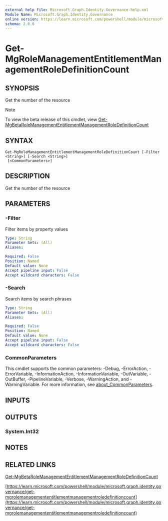 ```yaml
---
external help file: Microsoft.Graph.Identity.Governance-help.xml
Module Name: Microsoft.Graph.Identity.Governance
online version: https://learn.microsoft.com/powershell/module/microsoft.graph.identity.governance/get-mgrolemanagemententitlementmanagementroledefinitioncount
schema: 2.0.0
---
```


# Get-MgRoleManagementEntitlementManagementRoleDefinitionCount

## SYNOPSIS
Get the number of the resource

> [!NOTE]
> To view the beta release of this cmdlet, view [Get-MgBetaRoleManagementEntitlementManagementRoleDefinitionCount](/powershell/module/Microsoft.Graph.Beta.Identity.Governance/Get-MgBetaRoleManagementEntitlementManagementRoleDefinitionCount?view=graph-powershell-beta)

## SYNTAX

```
Get-MgRoleManagementEntitlementManagementRoleDefinitionCount [-Filter <String>] [-Search <String>]
 [<CommonParameters>]
```

## DESCRIPTION
Get the number of the resource

## PARAMETERS

### -Filter
Filter items by property values

```yaml
Type: String
Parameter Sets: (All)
Aliases:

Required: False
Position: Named
Default value: None
Accept pipeline input: False
Accept wildcard characters: False
```

### -Search
Search items by search phrases

```yaml
Type: String
Parameter Sets: (All)
Aliases:

Required: False
Position: Named
Default value: None
Accept pipeline input: False
Accept wildcard characters: False
```

### CommonParameters
This cmdlet supports the common parameters: -Debug, -ErrorAction, -ErrorVariable, -InformationAction, -InformationVariable, -OutVariable, -OutBuffer, -PipelineVariable, -Verbose, -WarningAction, and -WarningVariable. For more information, see [about_CommonParameters](http://go.microsoft.com/fwlink/?LinkID=113216).

## INPUTS

## OUTPUTS

### System.Int32
## NOTES

## RELATED LINKS
[Get-MgBetaRoleManagementEntitlementManagementRoleDefinitionCount](/powershell/module/Microsoft.Graph.Beta.Identity.Governance/Get-MgBetaRoleManagementEntitlementManagementRoleDefinitionCount?view=graph-powershell-beta)

[https://learn.microsoft.com/powershell/module/microsoft.graph.identity.governance/get-mgrolemanagemententitlementmanagementroledefinitioncount](https://learn.microsoft.com/powershell/module/microsoft.graph.identity.governance/get-mgrolemanagemententitlementmanagementroledefinitioncount)



